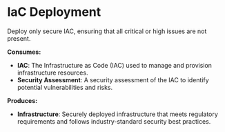 # IaC Deployment
Deploy only secure IAC, ensuring that all critical or high issues are not present.


**Consumes:**

* **IAC**: The Infrastructure as Code (IAC) used to manage and provision infrastructure resources.
* **Security Assessment**: A security assessment of the IAC to identify potential vulnerabilities and risks.

**Produces:**

* **Infrastructure**: Securely deployed infrastructure that meets regulatory requirements and follows industry-standard security best practices.
